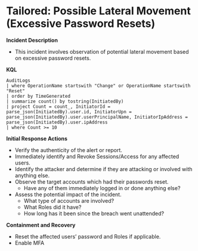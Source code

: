 # Tailored: Possible Lateral Movement (Excessive Password Resets)

**Incident Description**

- This incident involves observation of potential lateral movement based on excessive password resets.

**KQL**

```
AuditLogs
| where OperationName startswith "Change" or OperationName startswith "Reset"
| order by TimeGenerated
| summarize count() by tostring(InitiatedBy)
| project Count = count_, InitiatorId = parse_json(InitiatedBy).user.id, InitiatorUpn = parse_json(InitiatedBy).user.userPrincipalName, InitiatorIpAddress = parse_json(InitiatedBy).user.ipAddress 
| where Count >= 10
```

**Initial Response Actions**

- Verify the authenticity of the alert or report.
- Immediately identify and Revoke Sessions/Access for any affected users.
- Identify the attacker and determine if they are attacking or involved with anything else.
- Observe the target accounts which had their passwords reset.
    - Have any of them immediately logged in or done anything else?
- Assess the potential impact of the incident.
    - What type of accounts are involved?
    - What Roles did it have?
    - How long has it been since the breach went unattended?
    

**Containment and Recovery**

- Reset the affected users’ password and Roles if applicable.
- Enable MFA
